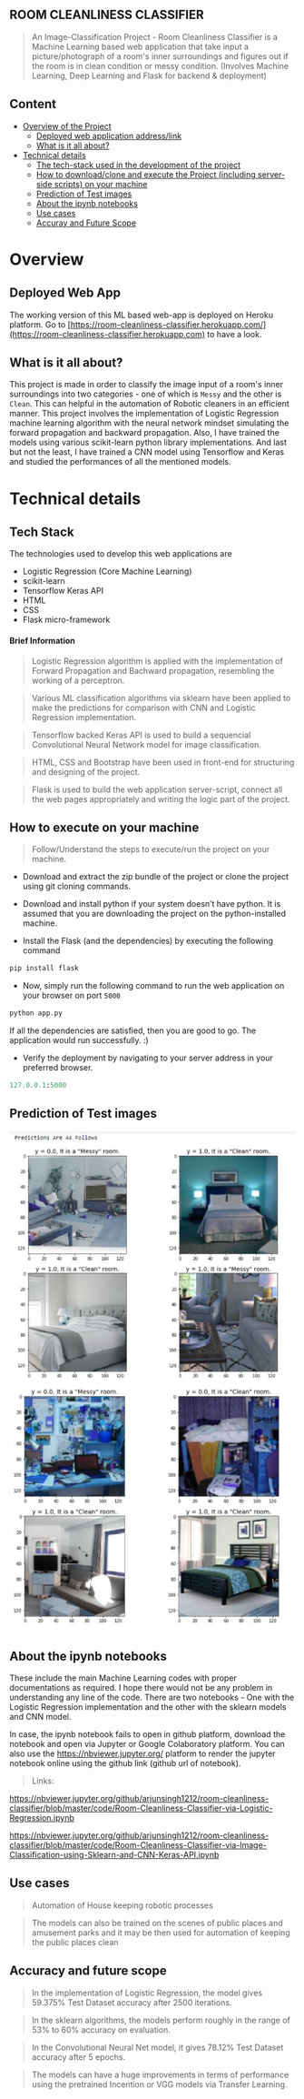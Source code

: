 ## ROOM CLEANLINESS CLASSIFIER
> An Image-Classification Project - Room Cleanliness Classifier is a Machine Learning based web application that take input a picture/photograph of a room's inner surroundings and figures out if the room is in clean condition or messy condition. (Involves Machine Learning, Deep Learning and Flask for backend & deployment)

## Content
* [Overview of the Project](#overview) 
    * [Deployed web application address/link](#deployed-web-app) 
    * [What is it all about?](#what-is-it-all-about)
* [Technical details](#technical-details) 
    * [The tech-stack used in the development of the project](#tech-stack) 
    * [How to download/clone and execute the Project (including server-side scripts) on your machine](#how-to-execute-on-your-machine) 
    * [Prediction of Test images](#prediction-of-test-images)
    * [About the ipynb notebooks](#about-the-ipynb-notebooks)
    * [Use cases](#use-cases)
    * [Accuray and Future Scope](#accuracy-and-future-scope)

# Overview

## Deployed Web App
The working version of this ML based web-app is deployed on Heroku platform. Go to [https://room-cleanliness-classifier.herokuapp.com/](https://room-cleanliness-classifier.herokuapp.com) to have a look.


## What is it all about?
This project is made in order to classify the image input of a room's inner surroundings into two categories - one of which is `Messy` and the other is `Clean`. This can helpful in the automation of Robotic cleaners in an efficient manner.
This project involves the implementation of Logistic Regression machine learning algorithm with the neural network mindset simulating the forward propagation and backward propagation. Also, I have trained the models using various scikit-learn python library implementations. And last but not the least, I have trained a CNN model using Tensorflow and Keras and studied the performances of all the mentioned models.

# Technical details

## Tech Stack
The technologies used to develop this web applications are 
* Logistic Regression (Core Machine Learning)
* scikit-learn
* Tensorflow Keras API
* HTML
* CSS
* Flask micro-framework

#### Brief Information
> Logistic Regression algorithm is applied with the implementation of Forward Propagation and Bachward propagation, resembling the working of a perceptron.

> Various ML classification algorithms via sklearn have been applied to make the predictions for comparison with CNN and Logistic Regression implementation.

> Tensorflow backed Keras API is used to build a sequencial Convolutional Neural Network model for image classification.

> HTML, CSS and Bootstrap have been used in front-end for structuring and designing of the project. 

> Flask is used to build the web application server-script, connect all the web pages appropriately and writing the logic part of the project.


## How to execute on your machine

> Follow/Understand the steps to execute/run the project on your machine.

* Download and extract the zip bundle of the project or clone the project using git cloning commands.


* Download and install python if your system doesn’t have python. It is assumed that you are downloading the project on the python-installed machine.

* Install the Flask (and the dependencies) by executing the following command
```python
pip install flask
```

* Now, simply run the following command to run the web application on your browser on port `5000`	
```python
python app.py
```
If all the dependencies are satisfied, then you are good to go. The application would run successfully. :)

* Verify the deployment by navigating to your server address in your preferred browser.
```python
127.0.0.1:5000
```

## Prediction of Test images
![The test image prediction](static/img/Capture1.jpg)
![](static/img/Capture2.jpg)

## About the ipynb notebooks

These include the main Machine Learning codes with proper documentations as required. I hope there would not be any problem in understanding any line of the code. There are two notebooks - One with the Logistic Regression implementation and the other with the sklearn models and CNN model.

In case, the ipynb notebook fails to open in github platform, download the notebook and open via Jupyter or Google Colaboratory platform. You can also use the https://nbviewer.jupyter.org/ platform to render the jupyter notebook online using the github link (github url of notebook).
> Links: 

https://nbviewer.jupyter.org/github/arjunsingh1212/room-cleanliness-classifier/blob/master/code/Room-Cleanliness-Classifier-via-Logistic-Regression.ipynb

https://nbviewer.jupyter.org/github/arjunsingh1212/room-cleanliness-classifier/blob/master/code/Room-Cleanliness-Classifier-via-Image-Classification-using-Sklearn-and-CNN-Keras-API.ipynb




## Use cases

> Automation of House keeping robotic processes

> The models can also be trained on the scenes of public places and amusement parks and it may be then used for automation of keeping the public places clean


## Accuracy and future scope

> In the implementation of Logistic Regression, the model gives 59.375% Test Dataset accuracy after 2500 iterations.

> In the sklearn algorithms, the models perform roughly in the range of 53% to 60% accuracy on evaluation.

> In the Convolutional Neural Net model, it gives 78.12% Test Dataset accuracy after 5 epochs.

> The models can have a huge improvements in terms of performance using the pretrained Incention or VGG models via Transfer Learning.